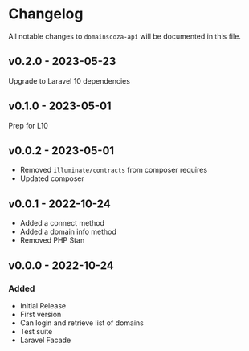 # Changelog

All notable changes to `domainscoza-api` will be documented in this file.

## v0.2.0 - 2023-05-23

Upgrade to Laravel 10 dependencies

## v0.1.0 - 2023-05-01

Prep for L10

## v0.0.2 - 2023-05-01

- Removed `illuminate/contracts` from composer requires
- Updated composer

## v0.0.1 - 2022-10-24

- Added a connect method
- Added a domain info method
- Removed PHP Stan

## v0.0.0 - 2022-10-24

### Added

- Initial Release
- First version
- Can login and retrieve list of domains
- Test suite
- Laravel Facade
